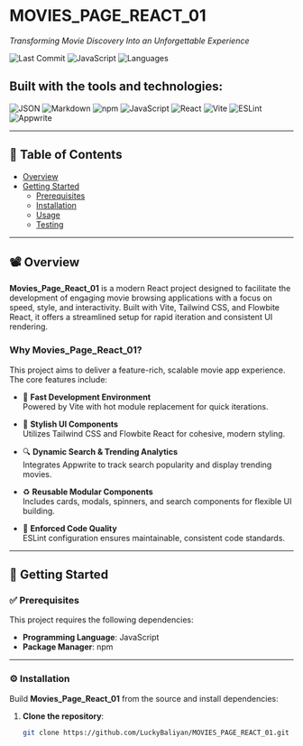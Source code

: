 # MOVIES_PAGE_REACT_01

*Transforming Movie Discovery Into an Unforgettable Experience*

![Last Commit](https://img.shields.io/badge/last%20commit-today-brightgreen)
![JavaScript](https://img.shields.io/badge/javascript-72.9%25-yellow)
![Languages](https://img.shields.io/badge/languages-4-blue)

## Built with the tools and technologies:

![JSON](https://img.shields.io/badge/-JSON-black)
![Markdown](https://img.shields.io/badge/-Markdown-black)
![npm](https://img.shields.io/badge/-npm-red)
![JavaScript](https://img.shields.io/badge/-JavaScript-yellow)
![React](https://img.shields.io/badge/-React-61DAFB)
![Vite](https://img.shields.io/badge/-Vite-646CFF)
![ESLint](https://img.shields.io/badge/-ESLint-purple)
![Appwrite](https://img.shields.io/badge/-Appwrite-pink)

---

## 📑 Table of Contents

- [Overview](#overview)
- [Getting Started](#getting-started)
  - [Prerequisites](#prerequisites)
  - [Installation](#installation)
  - [Usage](#usage)
  - [Testing](#testing)

---

## 📽️ Overview

**Movies_Page_React_01** is a modern React project designed to facilitate the development of engaging movie browsing applications with a focus on speed, style, and interactivity. Built with Vite, Tailwind CSS, and Flowbite React, it offers a streamlined setup for rapid iteration and consistent UI rendering.

### Why Movies_Page_React_01?

This project aims to deliver a feature-rich, scalable movie app experience.  
The core features include:

- 🔧 **Fast Development Environment**  
  Powered by Vite with hot module replacement for quick iterations.

- 🎨 **Stylish UI Components**  
  Utilizes Tailwind CSS and Flowbite React for cohesive, modern styling.

- 🔍 **Dynamic Search & Trending Analytics**  
  Integrates Appwrite to track search popularity and display trending movies.

- ♻️ **Reusable Modular Components**  
  Includes cards, modals, spinners, and search components for flexible UI building.

- 🧪 **Enforced Code Quality**  
  ESLint configuration ensures maintainable, consistent code standards.

---

## 🚀 Getting Started

### ✅ Prerequisites

This project requires the following dependencies:

- **Programming Language**: JavaScript  
- **Package Manager**: npm

---

### ⚙️ Installation

Build **Movies_Page_React_01** from the source and install dependencies:

1. **Clone the repository**:

   ```bash
   git clone https://github.com/LuckyBaliyan/MOVIES_PAGE_REACT_01.git
   
